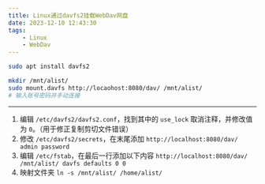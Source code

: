 ```yaml
---
title: Linux通过davfs2挂载WebDav网盘
date: 2023-12-10 12:43:30
tags:
    - Linux
    - WebDav
---
```

```bash
sudo apt install davfs2

mkdir /mnt/alist/
sudo mount.davfs http://locaohost:8080/dav/ /mnt/alist/
# 输入账号密码并手动连接
```

---------------
1. 编辑 `/etc/davfs2/davfs2.conf`，找到其中的 `use_lock` 取消注释，并修改值为 `0`。（用于修正复制剪切文件错误）
2. 修改 `/etc/davfs2/secrets`，在末尾添加 `http://localhost:8080/dav/ admin password`
3. 编辑 `/etc/fstab`，在最后一行添加以下内容 `http://localhost:8080/dav/ /mnt/alist/ davfs defaults 0 0`
4. 映射文件夹 `ln -s /mnt/alist/ /home/alist/`